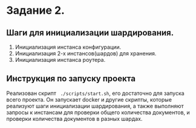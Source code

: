 # Задание 2.

## Шаги для инициализации шардирования.

1. Инициализация инстанса конфигурации.
2. Инициализация 2-х инстансов(шардов) для хранения.
3. Инициализация инстанса роутера.

## Инструкция по запуску проекта

Реализован скрипт ``` ./scripts/start.sh```, его достаточно для запуска всего проекта. Он запускает docker и другие скрипты, которые реализуют шаги инициализации шардирования, а также выполняют запросы к инстансам для проверки общего количества документов, и проверки количества документов в разных шардах.
